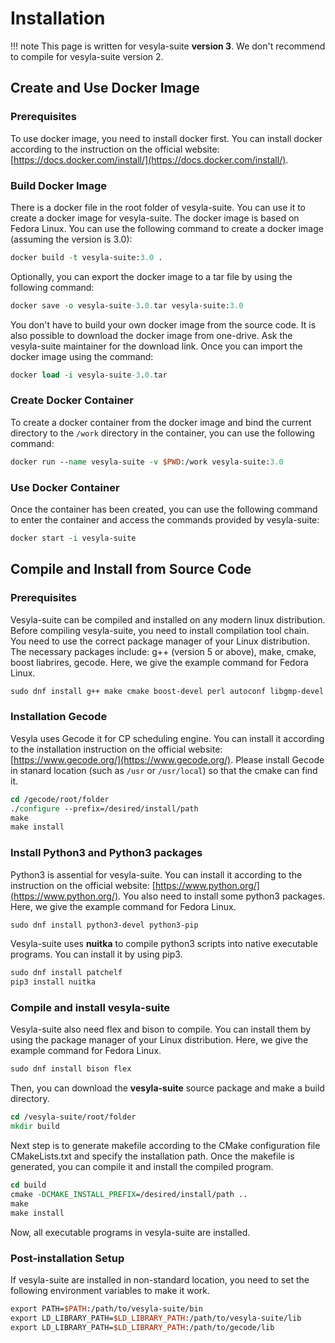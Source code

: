 # Installation

!!! note
    This page is written for vesyla-suite **version 3**. We don't recommend to compile for vesyla-suite version 2.

## Create and Use Docker Image

### Prerequisites

To use docker image, you need to install docker first. You can install docker according to the instruction on the official website: [https://docs.docker.com/install/](https://docs.docker.com/install/).

### Build Docker Image

There is a docker file in the root folder of vesyla-suite. You can use it to create a docker image for vesyla-suite. The docker image is based on Fedora Linux. You can use the following command to create a docker image (assuming the version is 3.0):

```tcl
docker build -t vesyla-suite:3.0 .
```

Optionally, you can export the docker image to a tar file by using the following command:

```tcl
docker save -o vesyla-suite-3.0.tar vesyla-suite:3.0
```

You don't have to build your own docker image from the source code. It is also possible to download the docker image from one-drive. Ask the vesyla-suite maintainer for the download link. Once you can import the docker image using the command:

```tcl
docker load -i vesyla-suite-3.0.tar
```
### Create Docker Container

To create a docker container from the docker image and bind the current directory to the `/work` directory in the container, you can use the following command:

```tcl
docker run --name vesyla-suite -v $PWD:/work vesyla-suite:3.0
```

### Use Docker Container

Once the container has been created, you can use the following command to enter the container and access the commands provided by vesyla-suite:

```tcl
docker start -i vesyla-suite
```

## Compile and Install from Source Code

### Prerequisites

Vesyla-suite can be compiled and installed on any modern linux distribution. Before compiling vesyla-suite, you need to install compilation tool chain. You need to use the correct package manager of your Linux distribution. The necessary packages include: g++ (version 5 or above), make, cmake, boost liabrires, gecode. Here, we give the example command for Fedora Linux.

```tcl
sudo dnf install g++ make cmake boost-devel perl autoconf libgmp-devel  
```

### Installation Gecode

Vesyla uses Gecode it for CP scheduling engine. You can install it according to the installation instruction on the official website: [https://www.gecode.org/](https://www.gecode.org/). Please install Gecode in stanard location (such as `/usr` or `/usr/local`) so that the cmake can find it.

```tcl
cd /gecode/root/folder
./configure --prefix=/desired/install/path
make
make install
```

### Install Python3 and Python3 packages

Python3 is assential for vesyla-suite. You can install it according to the instruction on the official website: [https://www.python.org/](https://www.python.org/). You also need to install some python3 packages. Here, we give the example command for Fedora Linux.

```tcl
sudo dnf install python3-devel python3-pip
```

Vesyla-suite uses **nuitka** to compile python3 scripts into native executable programs. You can install it by using pip3.

```tcl
sudo dnf install patchelf
pip3 install nuitka
```

### Compile and install vesyla-suite

Vesyla-suite also need flex and bison to compile. You can install them by using the package manager of your Linux distribution. Here, we give the example command for Fedora Linux.

```tcl
sudo dnf install bison flex
```

Then, you can download the **vesyla-suite** source package and make a build directory.

```tcl
cd /vesyla-suite/root/folder
mkdir build
```

Next step is to generate makefile according to the CMake configuration file CMakeLists.txt and specify the installation path. Once the makefile is generated, you can compile it and install the compiled program.

```tcl
cd build
cmake -DCMAKE_INSTALL_PREFIX=/desired/install/path ..
make
make install
```

Now, all executable programs in vesyla-suite are installed.

### Post-installation Setup

If vesyla-suite are installed in non-standard location, you need to set the following environment variables to make it work.

```tcl
export PATH=$PATH:/path/to/vesyla-suite/bin
export LD_LIBRARY_PATH=$LD_LIBRARY_PATH:/path/to/vesyla-suite/lib
export LD_LIBRARY_PATH=$LD_LIBRARY_PATH:/path/to/gecode/lib
```
